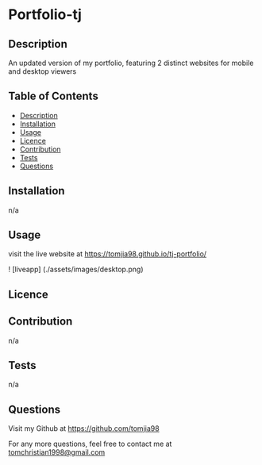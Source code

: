 # Portfolio-tj

## Description

An updated version of my portfolio, featuring 2 distinct websites for mobile and desktop viewers

## Table of Contents

- [Description](#description)
- [Installation](#installation)
- [Usage](#usage)
- [Licence](#licence)
- [Contribution](#contribution)
- [Tests](#tests)
- [Questions](#questions)

## Installation

n/a

## Usage

visit the live website at https://tomjia98.github.io/tj-portfolio/

! [liveapp] (./assets/images/desktop.png)

## Licence

## Contribution

n/a

## Tests

n/a

## Questions

Visit my Github at
https://github.com/tomjia98

For any more questions, feel free to contact me at tomchristian1998@gmail.com
